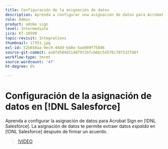 ```yaml
---
title: Configuración de la asignación de datos
description: Aprenda a configurar una asignación de datos para Acrobat Sign en [!DNL Salesforce]
role: Admin
product: adobe sign
level: Intermediate
jira: KT-10599
topic-revisit: Integrations
thumbnail: 17351.jpg
exl-id: 52b858aa-9ec9-44dd-b48e-5ae009f75846
source-git-commit: aa8fd589d214879f2bfcb6bc54576c707532fd6f
workflow-type: tm+mt
source-wordcount: '47'
ht-degree: 0%

---
```


# Configuración de la asignación de datos en [!DNL Salesforce]

Aprenda a configurar la asignación de datos para Acrobat Sign en [!DNL Salesforce]. La asignación de datos te permite extraer datos _espalda_ en [!DNL Salesforce] después de firmar un acuerdo.

>[!VIDEO](https://video.tv.adobe.com/v/3409073?quality=12&learn=on&hidetitle=true)

